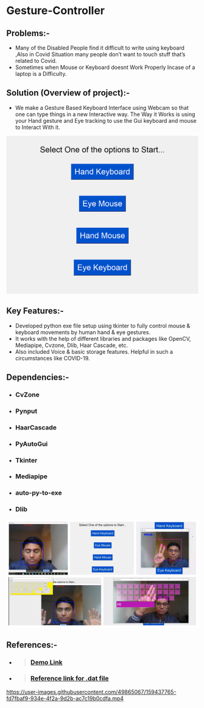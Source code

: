 # Gesture-Controller

## Problems:-
* Many of the Disabled People find it difficult to write using keyboard ,Also in Covid Situation many people don’t want to touch stuff that’s related to Covid.
* Sometimes when Mouse or Keyboard doesnt Work Properly Incase of a laptop is a Difficulty.

## Solution (Overview of project):-
* We make a Gesture Based Keyboard Interface using Webcam so that one can type things in a new Interactive way.
The Way it Works is using your Hand gesture and Eye tracking to use the Gui keyboard and mouse to Interact With it.

![GUI Image](https://github.com/ngandhi369/Gesture-Controller/blob/master/GUI.png?raw=true)

## Key Features:-
* Developed python exe file setup using tkinter to fully control mouse & keyboard movements by human hand & eye gestures.
* It works with the help of different libraries and packages like OpenCV, Mediapipe, Cvzone, Dlib, Haar Cascade, etc.
* Also included Voice & basic storage features. Helpful in such a circumstances like COVID-19.

## Dependencies:-

* ### CvZone
* ### Pynput
* ### HaarCascade
* ### PyAutoGui
* ### Tkinter
* ### Mediapipe
* ### auto-py-to-exe
* ### Dlib

![GC Image](https://github.com/ngandhi369/Gesture-Controller/blob/master/gc.jpg?raw=true)

## References:-
* > ###  [Demo Link](https://drive.google.com/file/d/1swmmA05yG83uVJiyZJT6lMpWhf7o_nkY/view?usp=sharing)
* > ###  [Reference link for .dat file](https://github.com/italojs/facial-landmarks-recognition/blob/master/shape_predictor_68_face_landmarks.dat)

https://user-images.githubusercontent.com/49865067/159437765-fd7fbaf9-934e-4f2a-9d2b-ac7c19b0cdfa.mp4

